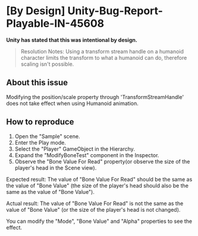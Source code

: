 # [By Design] Unity-Bug-Report-Playable-IN-45608

**Unity has stated that this was intentional by design.**
> Resolution Notes: Using a transform stream handle on a humanoid character limits the transform to what a humanoid can do, therefore scaling isn't possible.


## About this issue

Modifying the position/scale property through 'TransformStreamHandle' does not take effect when using Humanoid animation.

## How to reproduce

1. Open the "Sample" scene.
2. Enter the Play mode.
3. Select the "Player" GameObject in the Hierarchy.
4. Expand the "ModifyBoneTest" component in the Inspector.
5. Observe the "Bone Value For Read" property(or observe the size of the player's head in the Scene view).

Expected result: The value of "Bone Value For Read" should be the same as the value of "Bone Value" (the size of the player's head should also be the same as the value of "Bone Value").

Actual result: The value of "Bone Value For Read" is not the same as the value of "Bone Value" (or the size of the player's head is not changed).

You can modify the "Mode", "Bone Value" and "Alpha" properties to see the effect.
